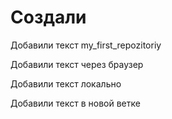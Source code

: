 # Создали 

Добавили текст my_first_repozitoriy

Добавили текст через браузер

Добавили текст локально

Добавили текст в новой ветке